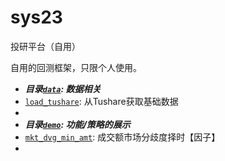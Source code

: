 # sys23
投研平台（自用）

自用的回测框架，只限个人使用。

- ***目录[`data`](data): 数据相关***
- [`load_tushare`](data/load_tushare.py): 从Tushare获取基础数据
- 
- ***目录[`demo`](demo): 功能/策略的展示***
- [`mkt_dvg_min_amt`](demo/mkt_dvg_min_amt.ipynb): 成交额市场分歧度择时【因子】
- 
